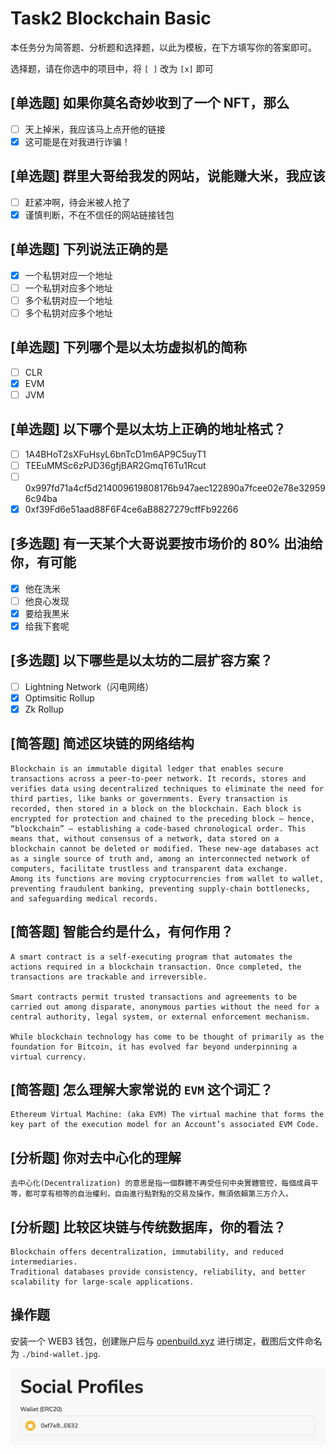 # Task2 Blockchain Basic

本任务分为简答题、分析题和选择题，以此为模板，在下方填写你的答案即可。

选择题，请在你选中的项目中，将 `[ ]` 改为 `[x]` 即可

## [单选题] 如果你莫名奇妙收到了一个 NFT，那么

- [ ] 天上掉米，我应该马上点开他的链接
- [x] 这可能是在对我进行诈骗！

## [单选题] 群里大哥给我发的网站，说能赚大米，我应该

- [ ] 赶紧冲啊，待会米被人抢了
- [x] 谨慎判断，不在不信任的网站链接钱包

## [单选题] 下列说法正确的是

- [x] 一个私钥对应一个地址
- [ ] 一个私钥对应多个地址
- [ ] 多个私钥对应一个地址
- [ ] 多个私钥对应多个地址

## [单选题] 下列哪个是以太坊虚拟机的简称

- [ ] CLR
- [x] EVM
- [ ] JVM

## [单选题] 以下哪个是以太坊上正确的地址格式？

- [ ] 1A4BHoT2sXFuHsyL6bnTcD1m6AP9C5uyT1
- [ ] TEEuMMSc6zPJD36gfjBAR2GmqT6Tu1Rcut
- [ ] 0x997fd71a4cf5d214009619808176b947aec122890a7fcee02e78e329596c94ba
- [x] 0xf39Fd6e51aad88F6F4ce6aB8827279cffFb92266

## [多选题] 有一天某个大哥说要按市场价的 80% 出油给你，有可能

- [x] 他在洗米
- [ ] 他良心发现
- [x] 要给我黒米
- [x] 给我下套呢

## [多选题] 以下哪些是以太坊的二层扩容方案？

- [ ] Lightning Network（闪电网络）
- [x] Optimsitic Rollup
- [x] Zk Rollup

## [简答题] 简述区块链的网络结构

```
Blockchain is an immutable digital ledger that enables secure transactions across a peer-to-peer network. It records, stores and verifies data using decentralized techniques to eliminate the need for third parties, like banks or governments. Every transaction is recorded, then stored in a block on the blockchain. Each block is encrypted for protection and chained to the preceding block — hence, “blockchain” — establishing a code-based chronological order. This means that, without consensus of a network, data stored on a blockchain cannot be deleted or modified. These new-age databases act as a single source of truth and, among an interconnected network of computers, facilitate trustless and transparent data exchange.
Among its functions are moving cryptocurrencies from wallet to wallet, preventing fraudulent banking, preventing supply-chain bottlenecks, and safeguarding medical records. 
```

## [简答题] 智能合约是什么，有何作用？

```
A smart contract is a self-executing program that automates the actions required in a blockchain transaction. Once completed, the transactions are trackable and irreversible. 

Smart contracts permit trusted transactions and agreements to be carried out among disparate, anonymous parties without the need for a central authority, legal system, or external enforcement mechanism.

While blockchain technology has come to be thought of primarily as the foundation for Bitcoin​, it has evolved far beyond underpinning a virtual currency.
```

## [简答题] 怎么理解大家常说的 `EVM` 这个词汇？

```
Ethereum Virtual Machine: (aka EVM) The virtual machine that forms the key part of the execution model for an Account’s associated EVM Code.
```

## [分析题] 你对去中心化的理解

```
去中心化(Decentralization) 的意思是指一個群體不再受任何中央實體管控，每個成員平等，都可享有相等的自治權利，自由進行點對點的交易及操作，無須依賴第三方介入。
```

## [分析题] 比较区块链与传统数据库，你的看法？

```
Blockchain offers decentralization, immutability, and reduced intermediaries.
Traditional databases provide consistency, reliability, and better scalability for large-scale applications.
```

## 操作题

安装一个 WEB3 钱包，创建账户后与 [openbuild.xyz](https://openbuild.xyz/profile) 进行绑定，截图后文件命名为 `./bind-wallet.jpg`.

![wallet-screenshot](bind-wallet.jpg "Wallet")